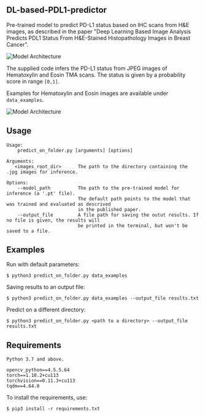 DL-based-PDL1-predictor
-----
Pre-trained model to predict PD-L1 status based on IHC scans from H&E images, as described in the paper "Deep Learning Based Image Analysis Predicts PDL1 Status From H&E-Stained Histopathology Images in Breast Cancer".


![Model Architecture](https://github.com/amirlivne/amirlivne.github.io/blob/main/PDL%D6%B91_arch.png?raw=true)


The supplied code infers the PD-L1 status from JPEG images of Hematoxylin and Eosin TMA scans. 
The status is given by a probability score in range `[0,1]`.  

Examples for Hematoxylin and Eosin images are available under `data_examples`.

![Model Architecture](https://github.com/amirlivne/amirlivne.github.io/blob/main/H&E_images.png?raw=true)


Usage
-----

    Usage:
        predict_on_folder.py [arguments] [options]
    
    Arguments:
       <images_root_dir>      The path to the directory containing the .jpg images for inference.

    Options:
        --model_path          The path to the pre-trained model for inference (a '.pt' file). 
                              The default path points to the model that was trained and evaluated as descrived
                              in the published paper.
        --output_file         A file path for saving the outut results. If no file is given, the results will
                              be printed in the terminal, but won't be saved to a file.
Examples
-------
Run with default parameters:


    $ python3 predict_on_folder.py data_examples

Saving results to an output file:

    $ python3 predict_on_folder.py data_examples --output_file results.txt

Predict on a different directory:

    $ python3 predict_on_folder.py <path to a directory> --output_file results.txt

Requirements
------- 
    Python 3.7 and above.
    
    opencv_python==4.5.5.64
    torch==1.10.2+cu113
    torchvision==0.11.3+cu113
    tqdm==4.64.0

To install the requirements, use:
    
    $ pip3 install -r requirements.txt